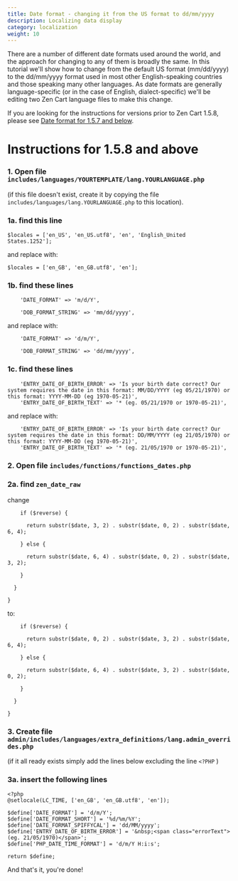 ```yaml
---
title: Date format - changing it from the US format to dd/mm/yyyy
description: Localizing data display 
category: localization
weight: 10
---
```


There are a number of different date formats used around the world, and the approach for changing to any of them is broadly the same. In this tutorial we'll show how to change from the default US format (mm/dd/yyyy) to the dd/mm/yyyy format used in most other English-speaking countries and those speaking many other languages. As date formats are generally language-specific (or in the case of English, dialect-specific) we'll be editing two Zen Cart language files to make this change.  

If you are looking for the instructions for versions prior to Zen Cart 1.5.8, please see [Date format for 1.5.7 and below](/user/localization/changing_date_format_157/). 


# Instructions for 1.5.8 and above 

### 1. Open file `includes/languages/YOURTEMPLATE/lang.YOURLANGUAGE.php`

(if this file doesn't exist, create it by copying the file `includes/languages/lang.YOURLANGUAGE.php` to this location).  

### 1a. find this line

```
$locales = ['en_US', 'en_US.utf8', 'en', 'English_United States.1252'];
```
and replace with:  

```
$locales = ['en_GB', 'en_GB.utf8', 'en'];
```

### 1b. find these lines 

```
    'DATE_FORMAT' => 'm/d/Y',

    'DOB_FORMAT_STRING' => 'mm/dd/yyyy',
```

and replace with:  

```
    'DATE_FORMAT' => 'd/m/Y',

    'DOB_FORMAT_STRING' => 'dd/mm/yyyy',
```

### 1c. find these lines 

```
    'ENTRY_DATE_OF_BIRTH_ERROR' => 'Is your birth date correct? Our system requires the date in this format: MM/DD/YYYY (eg 05/21/1970) or this format: YYYY-MM-DD (eg 1970-05-21)',
    'ENTRY_DATE_OF_BIRTH_TEXT' => '* (eg. 05/21/1970 or 1970-05-21)',
```

and replace with:  

```
    'ENTRY_DATE_OF_BIRTH_ERROR' => 'Is your birth date correct? Our system requires the date in this format: DD/MM/YYYY (eg 21/05/1970) or this format: YYYY-MM-DD (eg 1970-05-21)',
    'ENTRY_DATE_OF_BIRTH_TEXT' => '* (eg. 21/05/1970 or 1970-05-21)',
```

### 2. Open file `includes/functions/functions_dates.php`

### 2a. find `zen_date_raw`

change
```
    if ($reverse) {

      return substr($date, 3, 2) . substr($date, 0, 2) . substr($date, 6, 4);

    } else {

      return substr($date, 6, 4) . substr($date, 0, 2) . substr($date, 3, 2);

    }

  }

}
```

to: 

```
    if ($reverse) {

      return substr($date, 0, 2) . substr($date, 3, 2) . substr($date, 6, 4);

    } else {

      return substr($date, 6, 4) . substr($date, 3, 2) . substr($date, 0, 2);

    }

  }

}  
```



### 3. Create file `admin/includes/languages/extra_definitions/lang.admin_overrides.php`

(if it all ready exists simply add the lines below excluding the line `<?PHP` )

### 3a. insert the following lines

```
<?php
@setlocale(LC_TIME, ['en_GB', 'en_GB.utf8', 'en']);

$define['DATE_FORMAT'] = 'd/m/Y';
$define['DATE_FORMAT_SHORT'] = '%d/%m/%Y';
$define['DATE_FORMAT_SPIFFYCAL'] = 'dd/MM/yyyy';
$define['ENTRY_DATE_OF_BIRTH_ERROR'] = '&nbsp;<span class="errorText">(eg. 21/05/1970)</span>';
$define['PHP_DATE_TIME_FORMAT'] = 'd/m/Y H:i:s';

return $define;

```

And that's it, you're done!  

